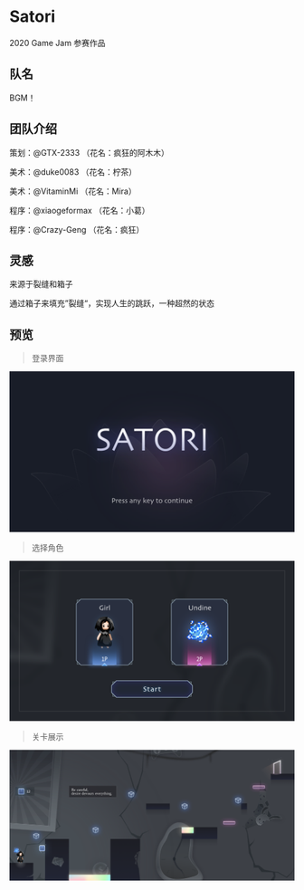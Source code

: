 # Satori
2020 Game Jam 参赛作品

## 队名
BGM！    

## 团队介绍
策划：@GTX-2333        （花名：疯狂的阿木木）

美术：@duke0083        （花名：柠茶）

美术：@VitaminMi       （花名：Mira）

程序：@xiaogeformax    （花名：小葛）

程序：@Crazy-Geng      （花名：疯狂）

## 灵感
来源于裂缝和箱子    

通过箱子来填充”裂缝“，实现人生的跳跃，一种超然的状态

## 预览
> 登录界面

![image](https://github.com/BGM-SATORI/satori/blob/master/%E9%A2%84%E8%A7%88/1-%E8%BF%9B%E5%85%A5%E6%B8%B8%E6%88%8F%404x.png)

>选择角色

![image](https://github.com/BGM-SATORI/satori/blob/master/%E9%A2%84%E8%A7%88/2-%E9%80%89%E6%8B%A9%E8%A7%92%E8%89%B2%404x.png)

>关卡展示

![image](https://github.com/BGM-SATORI/satori/blob/master/%E9%A2%84%E8%A7%88/3-%20%E5%85%B3%E5%8D%A11%404x.png)
